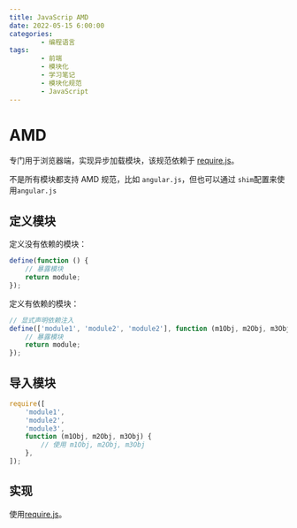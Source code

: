```yaml
---
title: JavaScrip AMD
date: 2022-05-15 6:00:00
categories:
        - 编程语言
tags:
        - 前端
        - 模块化
        - 学习笔记
        - 模块化规范
        - JavaScript
---
```


# AMD

专门用于浏览器端，实现异步加载模块，该规范依赖于 [require.js](https://requirejs.org/docs/download.html)。

不是所有模块都支持 AMD 规范，比如 `angular.js`，但也可以通过 `shim`配置来使用`angular.js`

## 定义模块

定义没有依赖的模块：

```js
define(function () {
	// 暴露模块
	return module;
});
```

定义有依赖的模块：

```js
// 显式声明依赖注入
define(['module1', 'module2', 'module2'], function (m1Obj, m2Obj, m3Obj) {
	// 暴露模块
	return module;
});
```

## 导入模块

```js
require([
	'module1',
	'module2',
	'module3',
	function (m1Obj, m2Obj, m3Obj) {
		// 使用 m1Obj, m2Obj, m3Obj
	},
]);
```

## 实现

使用[require.js](https://requirejs.org/docs/download.html)。
